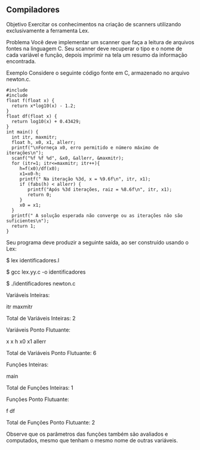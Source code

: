 ## Compiladores

Objetivo
Exercitar os conhecimentos na criação de scanners utilizando exclusivamente a ferramenta Lex.

Problema
Você deve implementar um scanner que faça a leitura de arquivos fontes na linguagem C. Seu scanner deve recuperar o tipo e o nome de cada variável e função, depois imprimir na tela um resumo da informação encontrada. 

Exemplo
Considere o seguinte código fonte em C, armazenado no arquivo newton.c.

```
#include
#include
float f(float x) {
  return x*log10(x) - 1.2;
}
float df(float x) {
  return log10(x) + 0.43429;
}
int main() {
  int itr, maxmitr;
  float h, x0, x1, allerr;
  printf("\nForneça x0, erro permitido e número máximo de iterações\n");
  scanf("%f %f %d", &x0, &allerr, &maxmitr);
  for (itr=1; itr<=maxmitr; itr++){
     h=f(x0)/df(x0);
     x1=x0-h;
     printf(" Na iteração %3d, x = %9.6f\n", itr, x1);
     if (fabs(h) < allerr) {
        printf("Após %3d iterações, raiz = %8.6f\n", itr, x1);
        return 0;
     }
     x0 = x1;
  }
  printf(" A solução esperada não converge ou as iterações não são suficientes\n");
  return 1;
}
```

Seu programa deve produzir a seguinte saída, ao ser construído usando o Lex: 

$ lex identificadores.l 

$ gcc lex.yy.c -o identificadores

$ ./identificadores newton.c

Variáveis Inteiras:

itr maxmitr

Total de Variáveis Inteiras: 2

Variáveis Ponto Flutuante: 

x x h x0 x1 allerr

Total de Variáveis Ponto Flutuante: 6

Funções Inteiras:

main

Total de Funções Inteiras: 1

Funções Ponto Flutuante:

f df

Total de Funções Ponto Flutuante: 2

Observe que os parâmetros das funções também são avaliados e computados, mesmo que tenham o mesmo nome de outras variáveis. 
